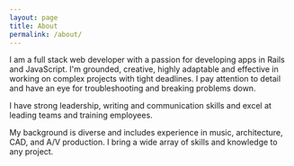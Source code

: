 ```yaml
---
layout: page
title: About
permalink: /about/
---
```

I am a full stack web developer with a passion for developing apps in Rails and JavaScript. I'm grounded, creative, highly adaptable and effective in working on complex projects with tight deadlines. I pay attention to detail and have an eye for troubleshooting and breaking problems down.

I have strong leadership, writing and communication skills and excel at leading teams and training employees.

My background is diverse and includes experience in music, architecture, CAD, and A/V production. I bring a wide array of skills and knowledge to any project.